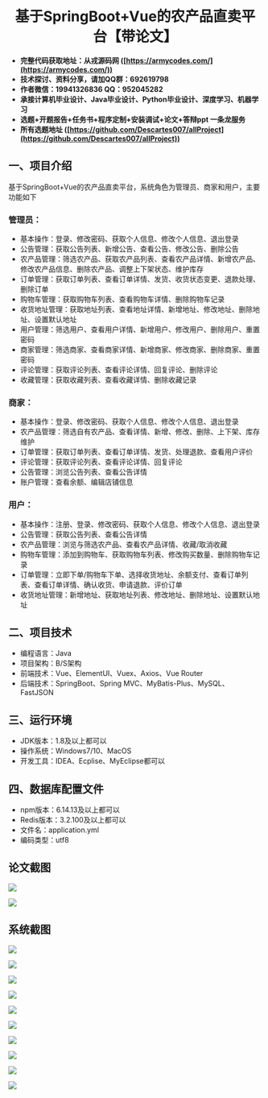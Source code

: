 ﻿<h1 align="center">基于SpringBoot+Vue的农产品直卖平台【带论文】</h1></p>

- <b>完整代码获取地址：从戎源码网 ([https://armycodes.com/](https://armycodes.com/))</b>
- <b>技术探讨、资料分享，请加QQ群：692619798</b>
- <b>作者微信：19941326836  QQ：952045282</b>
- <b>承接计算机毕业设计、Java毕业设计、Python毕业设计、深度学习、机器学习</b>
- <b>选题+开题报告+任务书+程序定制+安装调试+论文+答辩ppt 一条龙服务</b>
- <b>所有选题地址 ([https://github.com/Descartes007/allProject](https://github.com/Descartes007/allProject)) </b>

## 一、项目介绍

基于SpringBoot+Vue的农产品直卖平台，系统角色为管理员、商家和用户，主要功能如下
### 管理员：
- 基本操作：登录、修改密码、获取个人信息、修改个人信息、退出登录
- 公告管理：获取公告列表、新增公告、查看公告、修改公告、删除公告
- 农产品管理：筛选农产品、获取农产品列表、查看农产品详情、新增农产品、修改农产品信息、删除农产品、调整上下架状态、维护库存
- 订单管理：获取订单列表、查看订单详情、发货、收货状态变更、退款处理、删除订单
- 购物车管理：获取购物车列表、查看购物车详情、删除购物车记录
- 收货地址管理：获取地址列表、查看地址详情、新增地址、修改地址、删除地址、设置默认地址
- 用户管理：筛选用户、查看用户详情、新增用户、修改用户、删除用户、重置密码
- 商家管理：筛选商家、查看商家详情、新增商家、修改商家、删除商家、重置密码
- 评论管理：获取评论列表、查看评论详情、回复评论、删除评论
- 收藏管理：获取收藏列表、查看收藏详情、删除收藏记录
### 商家：
- 基本操作：登录、修改密码、获取个人信息、修改个人信息、退出登录
- 农产品管理：筛选自有农产品、查看详情、新增、修改、删除、上下架、库存维护
- 订单管理：获取订单列表、查看订单详情、发货、处理退款、查看用户评价
- 评论管理：获取评论列表、查看评论详情、回复评论
- 公告管理：浏览公告列表、查看公告详情
- 账户管理：查看余额、编辑店铺信息
### 用户：
- 基本操作：注册、登录、修改密码、获取个人信息、修改个人信息、退出登录
- 公告管理：获取公告列表、查看公告详情
- 农产品管理：浏览与筛选农产品、查看农产品详情、收藏/取消收藏
- 购物车管理：添加到购物车、获取购物车列表、修改购买数量、删除购物车记录
- 订单管理：立即下单/购物车下单、选择收货地址、余额支付、查看订单列表、查看订单详情、确认收货、申请退款、评价订单
- 收货地址管理：新增地址、获取地址列表、修改地址、删除地址、设置默认地址

## 二、项目技术

- 编程语言：Java
- 项目架构：B/S架构
- 前端技术：Vue、ElementUI、Vuex、Axios、Vue Router
- 后端技术：SpringBoot、Spring MVC、MyBatis-Plus、MySQL、FastJSON


## 三、运行环境

- JDK版本：1.8及以上都可以
- 操作系统：Windows7/10、MacOS
- 开发工具：IDEA、Ecplise、MyEclipse都可以

## 四、数据库配置文件

- npm版本：6.14.13及以上都可以
- Redis版本：3.2.100及以上都可以
- 文件名：application.yml
- 编码类型：utf8

## 论文截图

![](screenshot/1.png)

![](screenshot/2.png)

## 系统截图

![](screenshot/3.png)

![](screenshot/4.png)

![](screenshot/5.png)

![](screenshot/6.png)

![](screenshot/7.png)

![](screenshot/8.png)

![](screenshot/9.png)

![](screenshot/10.png)

![](screenshot/11.png)

![](screenshot/12.png)
